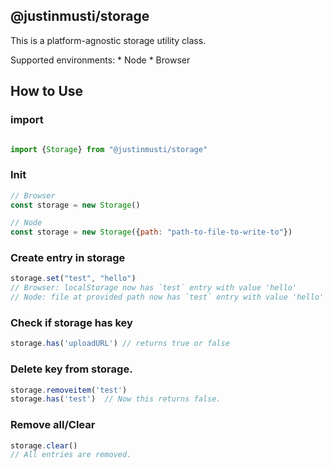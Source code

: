 ## @justinmusti/storage

This is a platform-agnostic storage utility class.  

Supported environments:
    * Node
    * Browser

## How to Use  


### import 

```javascript

import {Storage} from "@justinmusti/storage"

```

### Init
``` javascript
// Browser
const storage = new Storage()

// Node
const storage = new Storage({path: "path-to-file-to-write-to"})
```

### Create entry in storage

```javascript
storage.set("test", "hello")
// Browser: localStorage now has `test` entry with value 'hello'
// Node: file at provided path now has `test` entry with value 'hello'

```
### Check if storage has key

```javascript
storage.has('uploadURL') // returns true or false
```

### Delete key from storage.
```javascript
storage.removeitem('test')
storage.has('test')  // Now this returns false.
```

### Remove all/Clear 

```javascript
storage.clear()
// All entries are removed.
```


